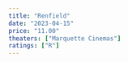 ```yaml
---
title: "Renfield"
date: "2023-04-15"
price: "11.00"
theaters: ["Marquette Cinemas"]
ratings: ["R"]
---
```

